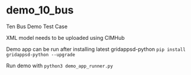 # demo_10_bus
Ten Bus Demo Test Case

XML model needs to be uploaded using CIMHub

Demo app can be run after installing latest gridappsd-python
`pip install gridappsd-python --upgrade`

Run demo with
`python3 demo_app_runner.py`